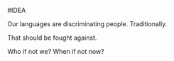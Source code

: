 #IDEA


Our languages are discriminating people. Traditionally.

That should be fought against.

Who if not we? When if not now?
